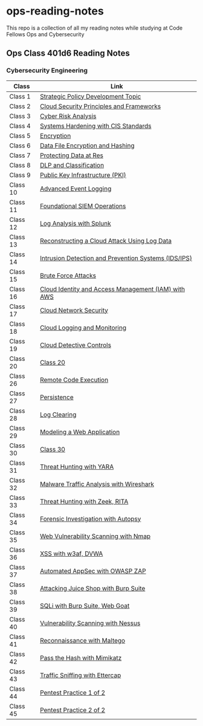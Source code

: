 # ops-reading-notes
This repo is a collection of all my reading notes while studying at Code Fellows Ops and Cybersecurity











## Ops Class 401d6 Reading Notes
### Cybersecurity Engineering

|Class |Link |
|---|---|
|Class 1| [Strategic Policy Development Topic](https://github.com/connieuribe/ops-reading-notes/wiki/Ops-401:-Class-01) |
|Class 2| [Cloud Security Principles and Frameworks](https://github.com/connieuribe/ops-reading-notes/wiki/Ops-401:-Class-02) |
|Class 3| [Cyber Risk Analysis](https://github.com/connieuribe/ops-reading-notes/wiki/Ops-401:-Class-03) |
|Class 4| [Systems Hardening with CIS Standards](https://github.com/connieuribe/ops-reading-notes/wiki/Ops-401:-Class-04) |
|Class 5| [Encryption ](https://github.com/connieuribe/ops-reading-notes/wiki/Ops-401:-Class-05) |
|Class 6| [Data File Encryption and Hashing](https://github.com/connieuribe/ops-reading-notes/wiki/Ops-401:-Class-06) |
|Class 7| [Protecting Data at Res](https://github.com/connieuribe/ops-reading-notes/wiki/Ops-401:-Class-07) |
|Class 8| [DLP and Classification](https://github.com/connieuribe/ops-reading-notes/wiki/Ops-401:-Class-08) |
|Class 9| [Public Key Infrastructure (PKI)](https://github.com/connieuribe/ops-reading-notes/wiki/Ops-401:-Class-09) |
|Class 10| [Advanced Event Logging](https://github.com/connieuribe/ops-reading-notes/wiki/Ops-401:-Class-10) |
|Class 11| [Foundational SIEM Operations](https://github.com/connieuribe/ops-reading-notes/wiki/Ops-401:-Class-11) |
|Class 12| [Log Analysis with Splunk](https://github.com/connieuribe/ops-reading-notes/wiki/Ops-401:-Class-12) |
|Class 13| [Reconstructing a Cloud Attack Using Log Data](https://github.com/connieuribe/ops-reading-notes/wiki/Ops-401:-Class-13) |
|Class 14| [Intrusion Detection and Prevention Systems (IDS/IPS)](https://github.com/connieuribe/ops-reading-notes/wiki/Ops-401:-Class-14) |
|Class 15| [Brute Force Attacks](https://github.com/connieuribe/ops-reading-notes/wiki/Ops-401:-Class-15) |
|Class 16| [Cloud Identity and Access Management (IAM) with AWS](https://github.com/connieuribe/ops-reading-notes/wiki/Ops-401:-Class-16) |
|Class 17| [Cloud Network Security](https://github.com/connieuribe/ops-reading-notes/wiki/Ops-401:-Class-17) |
|Class 18| [Cloud Logging and Monitoring](https://github.com/connieuribe/ops-reading-notes/wiki/Ops-401:-Class-18) |
|Class 19| [Cloud Detective Controls](https://github.com/connieuribe/ops-reading-notes/wiki/Ops-401:-Class-19) |
|Class 20| [Class 20](https://github.com/connieuribe/ops-reading-notes/wiki/Ops-401:-Class-20) |
|Class 26| [Remote Code Execution](https://github.com/connieuribe/ops-reading-notes/wiki/Ops-401:-Class-26) |
|Class 27| [Persistence ](https://github.com/connieuribe/ops-reading-notes/wiki/Ops-401:-Class-27) |
|Class 28| [Log Clearing](https://github.com/connieuribe/ops-reading-notes/wiki/Ops-401:-Class-28) |
|Class 29| [Modeling a Web Application](https://github.com/connieuribe/ops-reading-notes/wiki/Ops-401:-Class-29) |
|Class 30| [Class 30](https://github.com/connieuribe/ops-reading-notes/wiki/Ops-401:-Class-30) |
|Class 31| [Threat Hunting with YARA](https://github.com/connieuribe/ops-reading-notes/wiki/Ops-401:-Class-31) |
|Class 32| [Malware Traffic Analysis with Wireshark](https://github.com/connieuribe/ops-reading-notes/wiki/Ops-401:-Class-32) |
|Class 33| [Threat Hunting with Zeek, RITA](https://github.com/connieuribe/ops-reading-notes/wiki/Ops-401:-Class-33) |
|Class 34| [Forensic Investigation with Autopsy](https://github.com/connieuribe/ops-reading-notes/wiki/Ops-401:-Class-34) |
|Class 35| [Web Vulnerability Scanning with Nmap](https://github.com/connieuribe/ops-reading-notes/wiki/Ops-401:-Class-35) |
|Class 36| [XSS with w3af, DVWA](https://github.com/connieuribe/ops-reading-notes/wiki/Ops-401:-Class-36) |
|Class 37| [Automated AppSec with OWASP ZAP](https://github.com/connieuribe/ops-reading-notes/wiki/Ops-401:-Class-37) |
|Class 38| [Attacking Juice Shop with Burp Suite](https://github.com/connieuribe/ops-reading-notes/wiki/Ops-401:-Class-38) |
|Class 39| [SQLi with Burp Suite, Web Goat](https://github.com/connieuribe/ops-reading-notes/wiki/Ops-401:-Class-39) |
|Class 40| [Vulnerability Scanning with Nessus](https://github.com/connieuribe/ops-reading-notes/wiki/Ops-401:-Class-40) |
|Class 41| [Reconnaissance with Maltego](https://github.com/connieuribe/ops-reading-notes/wiki/Ops-401:-Class-41) |
|Class 42| [Pass the Hash with Mimikatz](https://github.com/connieuribe/ops-reading-notes/wiki/Ops-401:-Class-42) |
|Class 43| [Traffic Sniffing with Ettercap](https://github.com/connieuribe/ops-reading-notes/wiki/Ops-401:-Class-43) |
|Class 44| [Pentest Practice 1 of 2](https://github.com/connieuribe/ops-reading-notes/wiki/Ops-401:-Class-44) |
|Class 45| [Pentest Practice 2 of 2](https://github.com/connieuribe/ops-reading-notes/wiki/Ops-401:-Class-45) |
